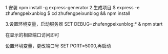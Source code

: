 
1.安装
  npm install -g express-generator
2.生成项目
  $ express -e zhufengpeixunblog
  $ cd zhufengpeixunblog && npm install

3.设置环境变量，启动服务器
  SET DEBUG=zhufengpeixunblog:* & npm start

  在显示的相应端口访问即可

  设置环境变量，更改端口号
  SET PORT=5000,再启动
